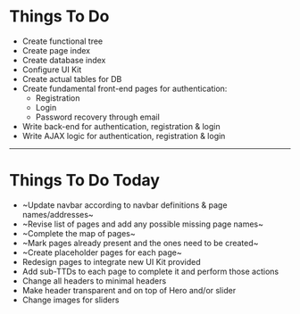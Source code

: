 # Things To Do
- Create functional tree
- Create page index
- Create database index
- Configure UI Kit
- Create actual tables for DB
- Create fundamental front-end pages for authentication:
    - Registration
    - Login
    - Password recovery through email
- Write back-end for authentication, registration & login
- Write AJAX logic for authentication, registration & login

---

# Things To Do Today
- ~Update navbar according to navbar definitions & page names/addresses~
- ~Revise list of pages and add any possible missing page names~
- ~Complete the map of pages~
- ~Mark pages already present and the ones need to be created~
- ~Create placeholder pages for each page~
- Redesign pages to integrate new UI Kit provided
- Add sub-TTDs to each page to complete it and perform those actions
- Change all headers to minimal headers
- Make header transparent and on top of Hero and/or slider
- Change images for sliders